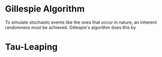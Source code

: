 # Gillespie Algorithm
To simulate stochastic events like the ones that occur in nature, an inherent randomness must be achieved.
Gillespie's algorithm does this by 

# Tau-Leaping
